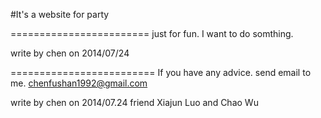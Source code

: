 #It's a website for party

========================
just for fun.
I want to do somthing.

write by chen on 2014/07/24

=========================
If you have any advice.
send email to me.
chenfushan1992@gmail.com

write by chen on 2014/07.24
friend Xiajun Luo and Chao Wu
